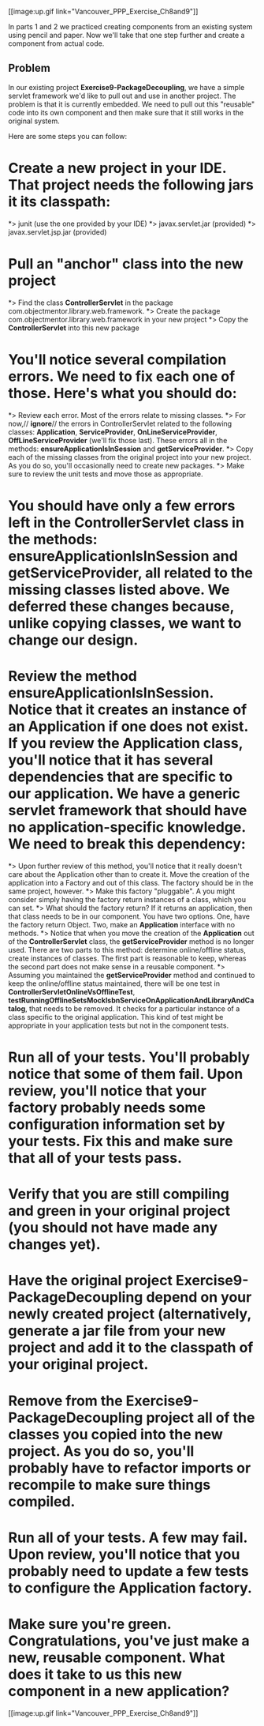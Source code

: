 [[image:up.gif link="Vancouver_PPP_Exercise_Ch8and9"]]

In parts 1 and 2 we practiced creating components from an existing system using pencil and paper. Now we'll take that one step further and create a component from actual code.

## Problem
In our existing project **Exercise9-PackageDecoupling**, we have a simple servlet framework we'd like to pull out and use in another project. The problem is that it is currently embedded. We need to pull out this "reusable" code into its own component and then make sure that it still works in the original system.

Here are some steps you can follow:
# Create a new project in your IDE. That project needs the following jars it its classpath:
*> junit (use the one provided by your IDE)
*> javax.servlet.jar (provided)
*> javax.servlet.jsp.jar (provided)
# Pull an "anchor" class into the new project
*> Find the class **ControllerServlet** in the package com.objectmentor.library.web.framework.
*> Create the package com.objectmentor.library.web.framework in your new project
*> Copy the **ControllerServlet** into this new package
# You'll notice several compilation errors. We need to fix each one of those. Here's what you should do:
*> Review each error. Most of the errors relate to missing classes.
*> For now,// **ignore**// the errors in ControllerServlet related to the following classes:  **Application**, **ServiceProvider**, **OnLineServiceProvider**, **OffLineServiceProvider** (we'll fix those last). These errors all in the methods: **ensureApplicationIsInSession** and **getServiceProvider**.
*> Copy each of the missing classes from the original project into your new project. As you do so, you'll occasionally need to create new packages.
*> Make sure to review the unit tests and move those as appropriate.
# You should have only a few errors left in the **ControllerServlet** class in the methods: **ensureApplicationIsInSession** and **getServiceProvider**, all related to the missing classes listed above. We deferred these changes because, unlike copying classes, we want to change our design.
# Review the method **ensureApplicationIsInSession**. Notice that it creates an instance of an **Application** if one does not exist. If you review the **Application** class, you'll notice that it has several dependencies that are specific to our application. We have a generic servlet framework that should have no application-specific knowledge. We need to break this dependency:
*> Upon further review of this method, you'll notice that it really doesn't care about the Application other than to create it. Move the creation of the application into a Factory and out of this class. The factory should be in the same project, however.
*> Make this factory "pluggable". A you might consider simply having the factory return instances of a class, which you can set.
*> What should the factory return? If it returns an application, then that class needs to be in our component. You have two options. One, have the factory return Object. Two, make an **Application** interface with no methods.
*> Notice that when you move the creation of the **Application** out of the **ControllerServlet** class, the **getServiceProvider** method is no longer used. There are two parts to this method: determine online/offline status, create instances of classes. The first part is reasonable to keep, whereas the second part does not make sense in a reusable component. 
*> Assuming you maintained the **getServiceProvider** method and continued to keep the online/offline status maintained, there will be one test in **ControllerServletOnlineVsOfflineTest**, **testRunningOfflineSetsMockIsbnServiceOnApplicationAndLibraryAndCatalog**, that needs to be removed. It checks for a particular instance of a class specific to the original application. This kind of test might be appropriate in your application tests but not in the component tests.
# Run all of your tests. You'll probably notice that some of them fail. Upon review, you'll notice that your factory probably needs some configuration information set by your tests. Fix this and make sure that all of your tests pass.
# Verify that you are still compiling and green in your original project (you should not have made any changes yet).
# Have the original project **Exercise9-PackageDecoupling** depend on your newly created project (alternatively, generate a jar file from your new project and add it to the classpath of your original project.
# Remove from the **Exercise9-PackageDecoupling** project all of the classes you copied into the new project. As you do so, you'll probably have to refactor imports or recompile to make sure things compiled.
# Run all of your tests. A few may fail. Upon review, you'll notice that you probably need to update a few tests to configure the **Application** factory.
# Make sure you're green. Congratulations, you've just make a new, reusable component. What does it take to us this new component in a new application?
[[image:up.gif link="Vancouver_PPP_Exercise_Ch8and9"]]
